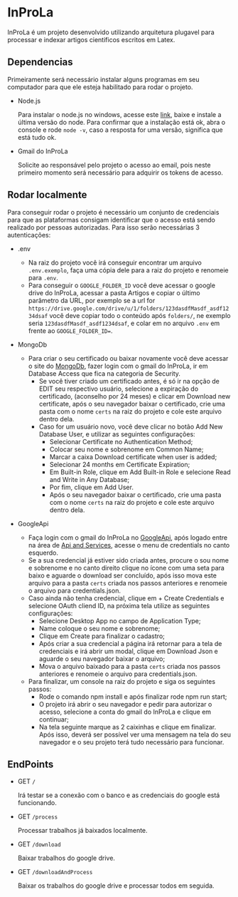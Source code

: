 
# InProLa

InProLa é um projeto desenvolvido utilizando arquitetura plugavel para processar e indexar artigos cientificos escritos em Latex.
## Dependencias
Primeiramente será necessário instalar alguns programas em seu computador para que ele esteja habilitado para rodar o projeto.
- Node.js

  Para instalar o node.js no windows, acesse este [link](https://nodejs.org/), baixe e instale a última versão do node. Para confirmar que a instalação está ok, abra o console e rode ``node -v``, caso a resposta for uma versão, significa que está tudo ok.

- Gmail do InProLa

  Solicite ao responsável pelo projeto o acesso ao email, pois neste primeiro momento será necessário para adquirir os tokens de acesso.
## Rodar localmente
Para conseguir rodar o projeto é necessário um conjunto de credenciais para que as plataformas consigam identificar que o acesso está sendo realizado por pessoas autorizadas. Para isso serão necessárias 3 autenticações:

- .env

    - Na raiz do projeto você irá conseguir encontrar um arquivo ``.env.exemplo``, faça uma cópia dele para a raiz do projeto e renomeie para ``.env``.
    - Para conseguir o ``GOOGLE_FOLDER_ID`` você deve acessar o google drive do InProLa, acessar a pasta Artigos e copiar o último parâmetro da URL, por exemplo se a url for ``https://drive.google.com/drive/u/1/folders/123dasdfMasdf_asdf1234dsaf`` você deve copiar todo o conteúdo após ``folders/``, ne exemplo seria ``123dasdfMasdf_asdf1234dsaf``, e colar em no arquivo ``.env`` em frente ao ``GOOGLE_FOLDER_ID=``.

- MongoDb
    - Para criar o seu certificado ou baixar novamente você deve acessar o site do [MongoDb](https://account.mongodb.com/), fazer login com o gmail do InProLa, ir em Database Access que fica na categoria de Security.
        - Se você tiver criado um certificado antes, é só ir na opção de EDIT seu respectivo usuário, selecione a expiração do certificado, (aconselho por 24 meses) e clicar em Download new certificate, após o seu navegador baixar o certificado, crie uma pasta com o nome ``certs`` na raiz do projeto e cole este arquivo dentro dela.
        - Caso for um usuário novo, você deve clicar no botão Add New Database User, e utilizar as seguintes configurações:
            - Selecionar Certificate no Authentication Method;
            - Colocar seu nome e sobrenome em Common Name;
            - Marcar a caixa Download certificate when user is added;
            - Selecionar 24 months em Certificate Expiration;
            - Em Built-in Role, clique em Add Built-in Role e selecione Read and Write in Any Database;
            - Por fim, clique em Add User.
            - Após o seu navegador baixar o certificado, crie uma pasta com o nome ``certs`` na raiz do projeto e cole este arquivo dentro dela.
- GoogleApi
    - Faça login com o gmail do InProLa no [GoogleApi](https://console.cloud.google.com/welcome?project=inprola), após logado entre na área de [Api and Services](https://console.cloud.google.com/apis/dashboard?authuser=1&project=inprola-426821), acesse o menu de credentials no canto esquerdo.
    - Se a sua credencial já estiver sido criada antes, procure o sou nome e sobrenome e no canto direito clique no ícone com uma seta para baixo e aguarde o download ser concluído, após isso mova este arquivo para a pasta ``certs`` criada nos passos anteriores e renomeie o arquivo para credentials.json.
    - Caso ainda não tenha credencial, clique em + Create Credentials e selecione OAuth cliend ID, na próxima tela utilize as seguintes configurações:
        - Selecione Desktop App no campo de Application Type;
        - Name coloque o seu nome e sobrenome;
        - Clique em Create para finalizar o cadastro;
        - Após criar a sua credencial a página irá retornar para a tela de credenciais e irá abrir um modal, clique em Download Json e aguarde o seu navegador baixar o arquivo;
        - Mova o arquivo baixado para a pasta ``certs`` criada nos passos anteriores e renomeie o arquivo para credentials.json.
    - Para finalizar, um console na raiz do projeto e siga os seguintes passos:
        - Rode o comando npm install e após finalizar rode npm run start;
        - O projeto irá abrir o seu navegador e pedir para autorizar o acesso, selecione a conta do gmail do InProLa e clique em continuar;
        - Na tela seguinte marque as 2 caixinhas e clique em finalizar.
          Após isso, deverá ser possível ver uma mensagem na tela do seu navegador e o seu projeto terá tudo necessário para funcionar.



## EndPoints
- GET ``/``

  Irá testar se a conexão com o banco e as credenciais do google está funcionando.
- GET ``/process``

  Processar trabalhos já baixados localmente.
- GET ``/download``

  Baixar trabalhos do google drive.
- GET ``/downloadAndProcess``

  Baixar os trabalhos do google drive e processar todos em seguida.